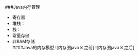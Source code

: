 ###Java内存管理

* 寄存器         
* 堆栈：       
* 栈：          
* 常量存储  
* 非RAM存储        
####Java的内存模型
![内存图java 8 之前]
![内存图java 8 之后]